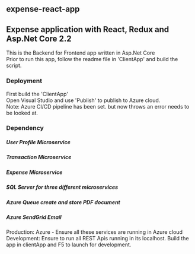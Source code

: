 ## expense-react-app
## Expense application with React, Redux and Asp.Net Core 2.2

This is the Backend for Frontend app written in Asp.Net Core<br />
Prior to run this app, follow the readme file in 'ClientApp' and build the script.<br />

### Deployment
First build the 'ClientApp'<br />
Open Visual Studio and use 'Publish' to publish to Azure cloud.<br />
Note: Azure CI/CD pipeline has been set. but now throws an error needs to be looked at.

### Dependency
##### User Profile Microservice
##### Transaction Microservice
##### Expense Microservice
##### SQL Server for three different microservices
##### Azure Queue create and store PDF document
##### Azure SendGrid Email

Production: Azure - Ensure all these services are running in Azure cloud<br />
Development: Ensure to run all REST Apis running in its localhost. Build the app in clientApp and F5 to launch for development.
